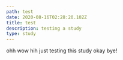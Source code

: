 ```yaml
---
path: test
date: 2020-08-16T02:28:20.102Z
title: test
description: testing a study
type: study
---
```

ohh wow hih just testing this study okay bye!
